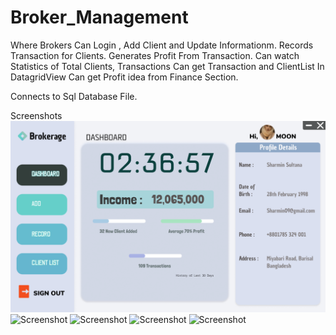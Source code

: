 # Broker_Management
 
Where Brokers Can Login , Add Client and Update Informationm.
Records Transaction for Clients.
Generates Profit From Transaction.
Can watch Statistics of Total Clients, Transactions
Can get Transaction and ClientList In DatagridView 
Can get Profit idea from Finance Section. 

Connects to Sql Database File.

Screenshots
![Screenshot](Screenshot/dashboard.png)
![Screenshot](addclient.png)
![Screenshot](record.png)
![Screenshot](transactionList.png)
![Screenshot](clientList.png)
